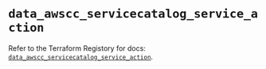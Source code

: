 # `data_awscc_servicecatalog_service_action`

Refer to the Terraform Registory for docs: [`data_awscc_servicecatalog_service_action`](https://registry.terraform.io/providers/hashicorp/awscc/0.70.0/docs/data-sources/servicecatalog_service_action).

